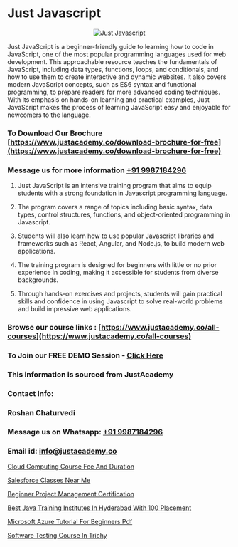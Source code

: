 # Just Javascript

<p align="center">
  <a href="https://justacademy.co/course-detail/javascript-training">
    <img src="https://justacademy.co/storage2/course_image/1676636853_course_image.webp" alt="Just Javascript">
  </a>
</p>


Just JavaScript is a beginner-friendly guide to learning how to code in JavaScript, one of the most popular programming languages used for web development. This approachable resource teaches the fundamentals of JavaScript, including data types, functions, loops, and conditionals, and how to use them to create interactive and dynamic websites. It also covers modern JavaScript concepts, such as ES6 syntax and functional programming, to prepare readers for more advanced coding techniques. With its emphasis on hands-on learning and practical examples, Just JavaScript makes the process of learning JavaScript easy and enjoyable for newcomers to the language. 
### To Download Our Brochure [https://www.justacademy.co/download-brochure-for-free](https://www.justacademy.co/download-brochure-for-free)
### Message us for more information [+91 9987184296](https://api.whatsapp.com/send?phone=919987184296)
1) Just JavaScript is an intensive training program that aims to equip students with a strong foundation in Javascript programming language.

2) The program covers a range of topics including basic syntax, data types, control structures, functions, and object-oriented programming in Javascript.

3) Students will also learn how to use popular Javascript libraries and frameworks such as React, Angular, and Node.js, to build modern web applications.

4) The training program is designed for beginners with little or no prior experience in coding, making it accessible for students from diverse backgrounds.

5) Through hands-on exercises and projects, students will gain practical skills and confidence in using Javascript to solve real-world problems and build impressive web applications.

### Browse our course links : [https://www.justacademy.co/all-courses](https://www.justacademy.co/all-courses) 
### To Join our FREE DEMO Session - [Click Here](https://www.justacademy.co/register-for-course-demo)


### This information is sourced from JustAcademy
### Contact Info:
### Roshan Chaturvedi
### Message us on Whatsapp: [+91 9987184296](https://api.whatsapp.com/send?phone=919987184296)
### Email id: [info@justacademy.co](mailto:info@justacademy.co)
                
[Cloud Computing Course Fee And Duration](https://www.linkedin.com/pulse/cloud-computing-course-fee-duration-justacademy-mumbai-rh9gc?trackingId=iNhQdX843ZyCclfUtFP0SQ%3D%3D&lipi=urn%3Ali%3Apage%3Ad_flagship3_showcase_admin%3Bd7Lyhom7ShKzEAWk1fq2Tw%3D%3D)

[Salesforce Classes Near Me](https://www.linkedin.com/pulse/salesforce-classes-near-me-justacademy-las-vegas-ia5af?trackingId=65VpQtTrFpoXpyJtVy9UAw%3D%3D&lipi=urn%3Ali%3Apage%3Ad_flagship3_company_admin%3BC43SW%2FwVReqozQROb3Gl0A%3D%3D)

[Beginner Project Management Certification](https://medium.com/@ranemanish460/beginner-project-management-certification-cd417354874d)

[Best Java Training Institutes In Hyderabad With 100 Placement](https://medium.com/@kumarishimmi99/best-java-training-institutes-in-hyderabad-with-100-placement-926da1c387b9)

[Microsoft Azure Tutorial For Beginners Pdf](https://justacademyin.github.io/justacademy/microsoft-azure-tutorial-for-beginners-pdf)

[Software Testing Course In Trichy](https://justacademyin.github.io/justacademy/software-testing-course-in-trichy)

